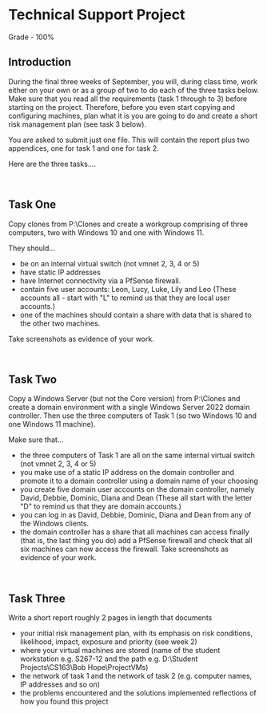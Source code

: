 
# Technical Support Project

Grade - 100%
&emsp;

## Introduction
During the final three weeks of September, you will, during class time, work either on your own or as a group of two to do each of the three tasks below. Make sure that you read all the requirements (task 1 through to 3) before starting on the project. Therefore, before you even start copying and configuring machines, plan what it is you are going to do and create a short risk management plan (see task 3 below).

You are asked to submit just one file. This will contain the report plus two appendices, one for task 1 and one for task 2.

Here are the three tasks....

&emsp;
## Task One
Copy clones from P:\Clones and create a workgroup comprising of three computers, two with Windows 10 and one with Windows 11.

They should...

- be on an internal virtual switch (not vmnet 2, 3, 4 or 5)
- have static IP addresses
- have Internet connectivity via a PfSense firewall.
- contain five user accounts: Leon, Lucy, Luke, Lily and Leo (These accounts all - start with "L" to remind us that they are local user accounts.)
- one of the machines should contain a share with data that is shared to the other two machines.

Take screenshots as evidence of your work.

&emsp;
## Task Two
Copy a Windows Server (but not the Core version) from P:\Clones and create a domain environment with a single Windows Server 2022 domain controller. Then use the three computers of Task 1 (so two Windows 10 and one Windows 11 machine).

Make sure that...

- the three computers of Task 1 are all on the same internal virtual switch (not vmnet 2, 3, 4 or 5)
- you make use of a static IP address on the domain controller and promote it to a domain controller using a domain name of your choosing
- you create five domain user accounts on the domain controller, namely David, Debbie, Dominic, Diana and Dean (These all start with the letter "D" to remind us that they are domain accounts.)
- you can log in as David, Debbie, Dominic, Diana and Dean from any of the Windows clients.
- the domain controller has a share that all machines can access finally (that is, the last thing you do) add a PfSense firewall and check that all six machines can now access the firewall.
Take screenshots as evidence of your work.

&emsp;
## Task Three
Write a short report roughly 2 pages in length that documents

- your initial risk management plan, with its emphasis on risk conditions, likelihood, impact, exposure and priority (see week 2)
- where your virtual machines are stored (name of the student workstation e.g. S267-12 and the path e.g. D:\Student Projects\CS163\Bob Hope\ProjectVMs)
- the network of task 1 and the network of task 2 (e.g. computer names, IP addresses and so on)
- the problems encountered and the solutions implemented reflections of how you found this project

